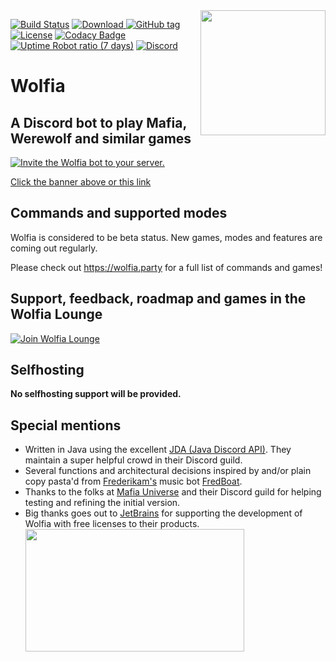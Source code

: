 <img align="right" src="https://i.imgur.com/7Ie8tB3.png" height="200" width="200">

[![Build Status](https://img.shields.io/travis/napstr/wolfia/master.svg?style=flat-square)](https://travis-ci.org/napstr/wolfia)
[![Download](https://api.bintray.com/packages/napster/wolfia/beta/images/download.svg) ](https://bintray.com/napster/wolfia/beta/_latestVersion)
[![GitHub tag](https://img.shields.io/github/tag/napstr/wolfia.svg?style=flat-square)]()
[![License](https://img.shields.io/github/license/napstr/wolfia.svg?style=flat-square)]()
[![Codacy Badge](https://api.codacy.com/project/badge/Grade/b6bd0bab45034ee9b154d9fa02a0ca68?style=flat-square)](https://www.codacy.com/app/napstr/wolfia?utm_source=github.com&amp;utm_medium=referral&amp;utm_content=napstr/wolfia&amp;utm_campaign=Badge_Grade)
[![Uptime Robot ratio (7 days)](https://img.shields.io/uptimerobot/ratio/7/m779169786-261e58b3e3675e8e3e5fdac8.svg?style=flat-square)]()
[![Discord](https://img.shields.io/discord/315944983754571796.svg?style=flat-square)](https://discord.gg/nvcfX3q)

# Wolfia

## A Discord bot to play Mafia, Werewolf and similar games

[![Invite the Wolfia bot to your server.](http://i.imgur.com/qEWSU6D.png)](https://discordapp.com/oauth2/authorize?&client_id=306583221565521921&scope=bot)

[Click the banner above or this link](https://discordapp.com/oauth2/authorize?&client_id=306583221565521921&scope=bot)

## Commands and supported modes

Wolfia is considered to be beta status. New games, modes and features are coming out regularly.

Please check out https://wolfia.party for a full list of commands and games!


## Support, feedback, roadmap and games in the Wolfia Lounge

[![Join Wolfia Lounge](https://discordapp.com/api/guilds/315944983754571796/embed.png?style=banner2)](https://discord.gg/nvcfX3q)


## Selfhosting

**No selfhosting support will be provided.**

## Special mentions
- Written in Java using the excellent [JDA (Java Discord API)](https://github.com/DV8FromTheWorld/JDA). They maintain a super helpful crowd in their Discord guild.
- Several functions and architectural decisions inspired by and/or plain copy pasta'd from [Frederikam's](https://github.com/Frederikam) music bot [FredBoat](https://github.com/Frederikam/FredBoat).
- Thanks to the folks at [Mafia Universe](http://www.mafiauniverse.com) and their Discord guild for helping testing and refining the initial version.
 - Big thanks goes out to [JetBrains](https://www.jetbrains.com/) for supporting the development of Wolfia with free licenses to their products.
<a href="https://www.jetbrains.com/?from=wolfia"><img src="https://i.imgur.com/hUkmm3t.png" width="350" height="196"/></a>
